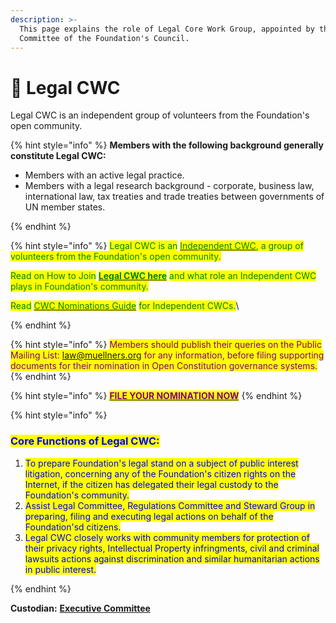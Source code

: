 ```yaml
---
description: >-
  This page explains the role of Legal Core Work Group, appointed by the Legal
  Committee of the Foundation's Council.
---
```


# 📖 Legal CWC

Legal CWC is an independent group of volunteers from the Foundation's open community.&#x20;

{% hint style="info" %}
**Members with the following background generally constitute Legal CWC:**



* Members with an active legal practice.
* Members with a legal research background - corporate, business law, international law, tax treaties and trade treaties between governments of UN member states.

&#x20;
{% endhint %}

{% hint style="info" %}
<mark style="color:green;">Legal CWC is an</mark> [<mark style="color:green;">Independent CWC</mark>](../core-working-committee/independent-cwcs.md)<mark style="color:green;">, a group of volunteers from the Foundation's open community.</mark>&#x20;

<mark style="color:green;">Read on How to Join</mark> [<mark style="color:green;">**Legal CWC here**</mark>](../core-working-committee/independent-cwcs.md) <mark style="color:green;">and what role an Independent CWC plays in Foundation's community.</mark>

<mark style="color:green;">Read</mark> [<mark style="color:green;">CWC Nominations Guide</mark>](broken-reference) <mark style="color:green;">for Independent CWCs.</mark>\

{% endhint %}

{% hint style="info" %}
<mark style="color:purple;">Members should publish their queries on the Public Mailing List: law@muellners.org for any information, before filing supporting documents for their nomination in Open Constitution governance systems.</mark>
{% endhint %}

{% hint style="info" %}
[<mark style="color:purple;">**FILE YOUR NOMINATION NOW**</mark>](https://share.hsforms.com/1Tl1NczJOTwWoM6n4BZRU-g3xaqh)
{% endhint %}



{% hint style="info" %}
### <mark style="color:blue;">Core Functions of Legal CWC:</mark>

1. <mark style="color:blue;">To prepare Foundation's legal stand on a subject of public interest litigation, concerning any of the Foundation's citizen rights on the Internet, if the citizen has delegated their legal custody to the Foundation's community.</mark>
2. <mark style="color:blue;">Assist Legal Committee, Regulations Committee and Steward Group in preparing, filing and executing legal actions on behalf of the Foundation'sd citizens.</mark>
3. <mark style="color:blue;">Legal CWC closely works with community members for protection of their privacy rights, Intellectual Property infringments, civil and criminal lawsuits actions against discrimination and similar humanitarian actions in public interest.</mark>


{% endhint %}

**Custodian:** [**Executive Committee**](../executive-council.md)
